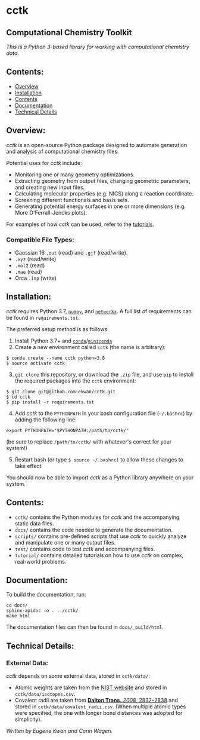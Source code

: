 # cctk
## Computational Chemistry Toolkit

*This is a Python 3-based library for working with computational chemistry data*.

## Contents: 
 - [Overview](#overview) 
 - [Installation](#installation)
 - [Contents](#contents)
 - [Documentation](#documentation)
 - [Technical Details](#technical-details)

## Overview:

*cctk* is an open-source Python package designed to automate generation and analysis of computational chemistry files. 

Potential uses for *cctk* include: 
 - Monitoring one or many geometry optimizations. 
 - Extracting geometry from output files, changing geometric parameters, and creating new input files. 
 - Calculating molecular properties (e.g. NICS) along a reaction coordinate. 
 - Screening different functionals and basis sets. 
 - Generating potential energy surfaces in one or more dimensions (e.g. More O'Ferrall-Jencks plots). 
 
 For examples of how *cctk* can be used, 
 refer to the [tutorials](https://github.com/ekwan/cctk/tree/master/tutorial). 
 
### Compatible File Types:
 - Gaussian 16 `.out` (read) and `.gjf` (read/write).
 - `.xyz` (read/write)
 - `.mol2` (read)
 - `.mae` (read)
 - Orca `.inp` (write)

## Installation:

*cctk* requires Python 3.7, [`numpy`](https://numpy.org/), and [`networkx`](https://networkx.github.io/).
A full list of requirements can be found in `requirements.txt`.

The preferred setup method is as follows: 

1. Install Python 3.7+ and 
[`conda`](https://docs.conda.io/en/latest/)/[`miniconda`](https://docs.conda.io/en/latest/miniconda.html)
2. Create a new environment called `cctk` (the name is arbitrary): 

```
$ conda create --name cctk python=3.8
$ source activate cctk
```

3. `git clone` this repository, or download the `.zip` file, 
and use `pip` to install the required packages into the `cctk` environment:

```
$ git clone git@github.com:ekwan/cctk.git
$ cd cctk
$ pip install -r requirements.txt
```

4. Add *cctk* to the `PYTHONPATH` in your bash configuration file (`~/.bashrc`) by adding the following line:

```
export PYTHONPATH="$PYTHONPATH:/path/to/cctk/"
```
(be sure to replace `/path/to/cctk/` with whatever's correct for your system!)

5. Restart bash (or type `$ source ~/.bashrc)` to allow these changes to take effect. 

You should now be able to import *cctk* as a Python library anywhere on your system. 


## Contents: 

- `cctk/` contains the Python modules for *cctk* and the accompanying static data files.  
- `docs/` contains the code needed to generate the documentation.  
- `scripts/` contains pre-defined scripts that use *cctk* to quickly analyze and manipulate one or many output files.  
- `test/` contains code to test *cctk* and accompanying files.  
- `tutorial/` contains detailed tutorials on how to use *cctk* on complex, real-world problems.  

## Documentation:

To build the documentation, run: 

```
cd docs/
sphinx-apidoc -o . ../cctk/
make html
```

The documentation files can then be found in `docs/_build/html`.

## Technical Details: 

### External Data:

*cctk* depends on some external data, stored in `cctk/data/`:
- Atomic weights are taken from the 
[NIST website](https://physics.nist.gov/cgi-bin/Compositions/stand_alone.pl?ele=&all=all&ascii=ascii2&isotype=some) 
and stored in `cctk/data/isotopes.csv`.
- Covalent radii are taken from 
[**Dalton Trans.** *2008*, 2832&ndash;2838](https://pubs.rsc.org/en/content/articlelanding/2008/dt/b801115j#!divAbstract) 
and stored in `cctk/data/covalent_radii.csv`.
(When multiple atomic types were specified, the one with longer bond distances was adopted for simplicity).

*Written by Eugene Kwan and Corin Wagen.*
